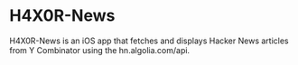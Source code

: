 # H4X0R-News
 H4X0R-News is an iOS app that fetches and displays Hacker News articles from Y Combinator using the hn.algolia.com/api.
